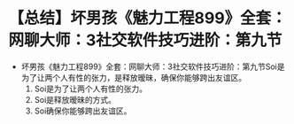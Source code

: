 # 【总结】坏男孩《魅力工程899》全套：网聊大师：3社交软件技巧进阶：第九节

-   坏男孩《魅力工程899》全套：网聊大师：3社交软件技巧进阶：第九节Soi是为了让两个人有性的张力，是释放暧昧，确保你能够跨出友谊区。
    1.  Soi是为了让两个人有性的张力。
    2.  Soi是释放暧昧的方式。
    3.  Soi确保你能够跨出友谊区。